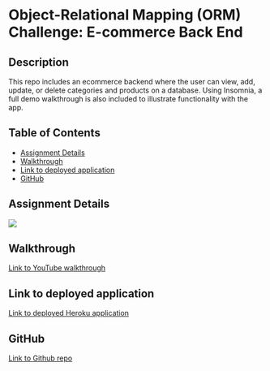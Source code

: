 # Object-Relational Mapping (ORM) Challenge: E-commerce Back End

## Description

This repo includes an ecommerce backend where the user can view, add, update, or delete categories and products on a database. Using Insomnia, a full demo walkthrough is also included to illustrate functionality with the app.

## Table of Contents

* [Assignment Details](#assignment-details)<br />
* [Walkthrough](#walkthrough)<br />
* [Link to deployed application](#link-to-deployed-application)<br />
* [GitHub](#github)<br />

## Assignment Details

![](https://user-images.githubusercontent.com/68674610/97108898-a63ac000-168d-11eb-9e5d-007bb696757f.png)

## Walkthrough

[Link to YouTube walkthrough](https://youtu.be/sZ_PpmUgYGg)

## Link to deployed application

[Link to deployed Heroku application](https://git.heroku.com/ecommerce-backend-assign.git)

## GitHub

[Link to Github repo](https://github.com/vutanguofa/ecommerce-backend)